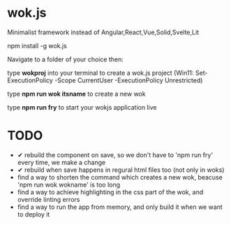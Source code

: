 # wok.js                                   
              
Minimalist framework instead of Angular,React,Vue,Solid,Svelte,Lit

npm install -g wok.js

Navigate to a folder of your choice then:

type    **wokproj**                  into your terminal to create a wok.js project (Win11: Set-ExecutionPolicy -Scope CurrentUser -ExecutionPolicy Unrestricted)

type    **npm run wok itsname**      to create a new wok

type    **npm run fry**              to start your wokjs application live


# TODO
- ✔ rebuild the component on save, so we don't have to 'npm run fry' every time, we make a change 
- ✔ rebuild when save happens in regural html files too (not only in woks) 
- find a way to shorten the command which creates a new wok, beacuse 'npm run wok wokname' is too long 
- find a way to achieve highlighting in the css part of the wok, and override linting errors
- find a way to run the app from memory, and only build it when we want to deploy it
